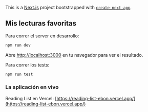 This is a [Next.js](https://nextjs.org/) project bootstrapped with [`create-next-app`](https://github.com/vercel/next.js/tree/canary/packages/create-next-app).

## Mis lecturas favoritas

Para correr el server en desarrollo:

```bash
npm run dev
```

Abre [http://localhost:3000](http://localhost:3000) en tu navegador para ver el resultado.

Para correr los tests:

```bash
npm run test
```

### La aplicación en vivo

Reading List en Vercel:
[https://reading-list-ebon.vercel.app/](https://reading-list-ebon.vercel.app/)
